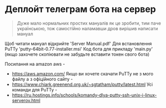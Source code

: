 # Деплойт телеграм бота на сервер
> Дуже мало нормальних простих мануалів як це зробити, тим паче українською, тож самостійно наламавши дров вирішив написати мануал

Щоб читати мануал відкрийте 'Server Manual.pdf'
Для встановлення PuTTy 'putty-64bit-0.77-installer.msi'
Код бота для прикладу 'main.py' (якщо захочете скопіювати не забудьте вставити токен свого бота)

Посилання на amazon aws -
- https://aws.amazon.com/
Якщо ви хочете скачати PuTTy не з мого файлу а з офіційного сайту -
- https://www.chiark.greenend.org.uk/~sgtatham/putty/latest.html
Усі команди для PuTTy -
- https://ru.hostings.info/schools/komandy-dlya-putty-ssh-unix-i-linux-serverov.html

